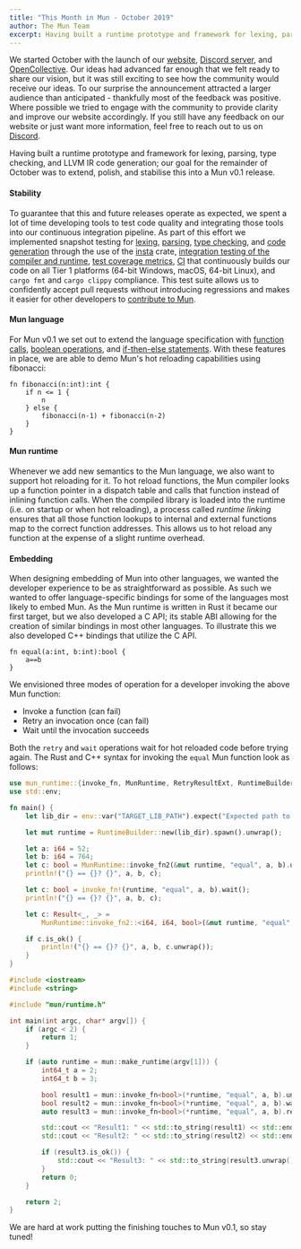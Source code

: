 ```yaml
---
title: "This Month in Mun - October 2019"
author: The Mun Team
excerpt: Having built a runtime prototype and framework for lexing, parsing, type checking, and LLVM IR code generation; our goal for the remainder of October was to extend, polish, and stabilise this into a Mun v0.1 release.
---
```


We started October with the launch of our [website](https://mun-lang.org), [Discord server](https://discord.gg/SfvvcCU), and [OpenCollective](https://opencollective.com/mun). Our ideas had advanced far enough that we felt ready to share our vision, but it was still exciting to see how the community would receive our ideas. To our surprise the announcement attracted a larger audience than anticipated - thankfully most of the feedback was positive. Where possible we tried to engage with the community to provide clarity and improve our website accordingly. If you still have any feedback on our website or just want more information, feel free to reach out to us on [Discord](https://discord.gg/SfvvcCU).

Having built a runtime prototype and framework for lexing, parsing, type checking, and LLVM IR code generation; our goal for the remainder of October was to extend, polish, and stabilise this into a Mun v0.1 release. 

#### Stability

To guarantee that this and future releases operate as expected, we spent a lot of time developing tools to test code quality and integrating those tools into our continuous integration pipeline. As part of this effort we implemented snapshot testing for [lexing](https://github.com/mun-lang/mun/blob/aa42189db032e0cfc2399ef6c8f50ab08c6680f7/crates/mun_syntax/src/tests/lexer.rs), [parsing](https://github.com/mun-lang/mun/blob/aa42189db032e0cfc2399ef6c8f50ab08c6680f7/crates/mun_syntax/src/tests/parser.rs), [type checking](https://github.com/mun-lang/mun/blob/aa42189db032e0cfc2399ef6c8f50ab08c6680f7/crates/mun_hir/src/ty/tests.rs), and [code generation](https://github.com/mun-lang/mun/blob/aa42189db032e0cfc2399ef6c8f50ab08c6680f7/crates/mun_codegen/src/test.rs) through the use of the [insta](https://docs.rs/insta) crate, [integration testing of the compiler and runtime](https://github.com/mun-lang/mun/blob/769bfe5a3a921bcc5289217e692f7f8cf19648ab/crates/mun_runtime/src/test.rs), [test coverage metrics](https://codecov.io/gh/mun-lang/mun), [CI](https://dev.azure.com/mun-lang/mun/_build) that continuously builds our code on all Tier 1 platforms (64-bit Windows, macOS, 64-bit Linux), and `cargo fmt` and `cargo clippy` compliance. This test suite allows us to confidently accept pull requests without introducing regressions and makes it easier for other developers to [contribute to Mun](https://github.com/mun-lang).

#### Mun language

For Mun v0.1 we set out to extend the language specification with [function calls](https://github.com/mun-lang/mun/pull/9), [boolean operations](https://github.com/mun-lang/mun/pull/23), and [if-then-else statements](https://github.com/mun-lang/mun/pull/24). With these features in place, we are able to demo Mun's hot reloading capabilities using fibonacci:

```mun
fn fibonacci(n:int):int {
    if n <= 1 {
        n
    } else {
        fibonacci(n-1) + fibonacci(n-2)
    }
}
```

#### Mun runtime

Whenever we add new semantics to the Mun language, we also want to support hot reloading for it. To hot reload functions, the Mun compiler looks up a function pointer in a dispatch table and calls that function instead of inlining function calls. When the compiled library is loaded into the runtime (i.e. on startup or when hot reloading), a process called _runtime linking_ ensures that all those function lookups to internal and external functions map to the correct function addresses. This allows us to hot reload any function at the expense of a slight runtime overhead.

#### Embedding

When designing embedding of Mun into other languages, we wanted the developer experience to be as straightforward as possible. As such we wanted to offer language-specific bindings for some of the languages most likely to embed Mun. As the Mun runtime is written in Rust it became our first target, but we also developed a C API; its stable ABI allowing for the creation of similar bindings in most other languages. To illustrate this we also developed C++ bindings that utilize the C API.

```mun
fn equal(a:int, b:int):bool {
    a==b
}
```

We envisioned three modes of operation for a developer invoking the above Mun function:

* Invoke a function (can fail)
* Retry an invocation once (can fail)
* Wait until the invocation succeeds

Both the `retry` and `wait` operations wait for hot reloaded code before trying again. The Rust and C++ syntax for invoking the `equal` Mun function look as follows:

```rust
use mun_runtime::{invoke_fn, MunRuntime, RetryResultExt, RuntimeBuilder};
use std::env;

fn main() {
    let lib_dir = env::var("TARGET_LIB_PATH").expect("Expected path to a Mun library.");

    let mut runtime = RuntimeBuilder::new(lib_dir).spawn().unwrap();

    let a: i64 = 52;
    let b: i64 = 764;
    let c: bool = MunRuntime::invoke_fn2(&mut runtime, "equal", a, b).unwrap();
    println!("{} == {}? {}", a, b, c);

    let c: bool = invoke_fn!(runtime, "equal", a, b).wait();
    println!("{} == {}? {}", a, b, c);

    let c: Result<_, _> =
        MunRuntime::invoke_fn2::<i64, i64, bool>(&mut runtime, "equal", 52, 764).retry();

    if c.is_ok() {
        println!("{} == {}? {}", a, b, c.unwrap());
    }
}
```

```cpp
#include <iostream>
#include <string>

#include "mun/runtime.h"

int main(int argc, char* argv[]) {
    if (argc < 2) {
        return 1;
    }

    if (auto runtime = mun::make_runtime(argv[1])) {
        int64_t a = 2;
        int64_t b = 3;

        bool result1 = mun::invoke_fn<bool>(*runtime, "equal", a, b).unwrap();
        bool result2 = mun::invoke_fn<bool>(*runtime, "equal", a, b).wait();
        auto result3 = mun::invoke_fn<bool>(*runtime, "equal", a, b).retry();

        std::cout << "Result1: " << std::to_string(result1) << std::endl;
        std::cout << "Result2: " << std::to_string(result2) << std::endl;

        if (result3.is_ok()) {
            std::cout << "Result3: " << std::to_string(result3.unwrap()) << std::endl;
        }
        return 0;
    }

    return 2;
}
```

We are hard at work putting the finishing touches to Mun v0.1, so stay tuned!
